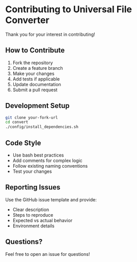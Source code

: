 # Contributing to Universal File Converter

Thank you for your interest in contributing!

## How to Contribute

1. Fork the repository
2. Create a feature branch
3. Make your changes
4. Add tests if applicable
5. Update documentation
6. Submit a pull request

## Development Setup

```bash
git clone your-fork-url
cd convert
./config/install_dependencies.sh
```

## Code Style

- Use bash best practices
- Add comments for complex logic
- Follow existing naming conventions
- Test your changes

## Reporting Issues

Use the GitHub issue template and provide:
- Clear description
- Steps to reproduce
- Expected vs actual behavior
- Environment details

## Questions?

Feel free to open an issue for questions!

